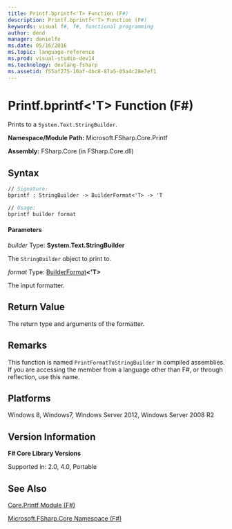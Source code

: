 ```yaml
---
title: Printf.bprintf<'T> Function (F#)
description: Printf.bprintf<'T> Function (F#)
keywords: visual f#, f#, functional programming
author: dend
manager: danielfe
ms.date: 05/16/2016
ms.topic: language-reference
ms.prod: visual-studio-dev14
ms.technology: devlang-fsharp
ms.assetid: f55af275-10af-4bc8-87a5-05a4c28e7ef1
---
```


# Printf.bprintf<'T> Function (F#)

Prints to a `System.Text.StringBuilder`.

**Namespace/Module Path:** Microsoft.FSharp.Core.Printf

**Assembly:** FSharp.Core (in FSharp.Core.dll)


## Syntax

```fsharp
// Signature:
bprintf : StringBuilder -> BuilderFormat<'T> -> 'T

// Usage:
bprintf builder format
```

#### Parameters
*builder*
Type: **System.Text.StringBuilder**


The `StringBuilder` object to print to.


*format*
Type: [BuilderFormat](https://msdn.microsoft.com/library/e6479548-d3ad-4522-baa5-987d52d7ce4a)**&lt;'T&gt;**


The input formatter.

## Return Value

The return type and arguments of the formatter.

## Remarks
This function is named `PrintFormatToStringBuilder` in compiled assemblies. If you are accessing the member from a language other than F#, or through reflection, use this name.

## Platforms
Windows 8, Windows7, Windows Server 2012, Windows Server 2008 R2

## Version Information
**F# Core Library Versions**

Supported in: 2.0, 4.0, Portable

## See Also
[Core.Printf Module &#40;F&#35;&#41;](Core.Printf-Module-%5BFSharp%5D.md)

[Microsoft.FSharp.Core Namespace &#40;F&#35;&#41;](Microsoft.FSharp.Core-Namespace-%5BFSharp%5D.md)
